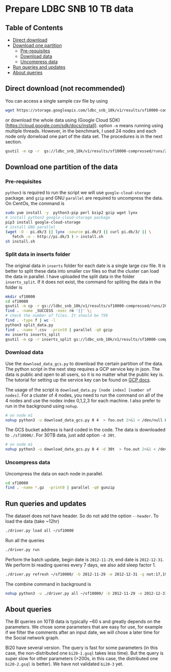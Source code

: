 # Prepare LDBC SNB 10 TB data
## Table of Contents
* [Direct download](#Direct-download-(not-recommended))
* [Download one partition](#Download-one-partition-of-the-data)
   * [Pre-requisites](#Pre-requisites)
   * [Download data](#Donwload-data)
   * [Uncompress data](#Uncompress-data)
* [Run queries and updates](#Run-queries-and-updates)
* [About queries](#About-queries)

## Direct download (not recommended)
You can access a single sample csv file by using 
```sh
wget https://storage.googleapis.com/ldbc_snb_10k/v1/results/sf10000-compressed/runs/20210713_203448/social_network/csv/bi/composite-projected-fk/deletes/dynamic/Comment/batch_id%3D2012-11-29/part-00000-e89742bf-096f-44c5-88e5-aa3822fbff75.c000.csv.gz
```
or download the whole data using (Google Cloud SDK)[https://cloud.google.com/sdk/docs/install]. option `-m` means running using multiple threads. However, in the benchmark, I used 24 nodes and each node only donwload one part of the data set. The procedures is in the next section.
```sh
gsutil -m cp -r  gs://ldbc_snb_10k/v1/results/sf10000-compressed/runs/20210713_203448/social_network/csv/bi/composite-projected-fk/ .  
```


## Download one partition of the data
### Pre-requisites
`python3` is required to run the script we will use `google-cloud-storage` package. and `gzip` and GNU `parallel` are required to uncompress the data. On CentOs, the command is
```sh
sudo yum install -y  python3-pip perl bzip2 gzip wget lynx
# install python3 google-cloud-storage package
pip3 install google-cloud-storage
# install GNU parallel
(wget -O - pi.dk/3 || lynx -source pi.dk/3 || curl pi.dk/3/ || \
   fetch -o - http://pi.dk/3 ) > install.sh
sh install.sh
```

### Split data in inserts folder
The original data in `inserts` folder for each date is a single large csv file. It is better to split these data into smaller csv files so that the cluster can load the data in parallel. I have uploaded the split data in the folder `inserts_split`. If it does not exist, the command for spliting the data in the folder is 
```sh
mkdir sf10000
cd sf10000
gsutil -m cp -r gs://ldbc_snb_10k/v1/results/sf10000-compressed/runs/20210713_203448/social_network/csv/bi/composite-projected-fk/inserts .
find . -name _SUCCESS -exec rm '{}' \;
# check the number of files. It should be 759
find . -type f | wc -l
python3 split_data.py
find . -name *.csv  -print0 | parallel -q0 gzip 
mv inserts inserts_split
gsutil -m cp -r inserts_split gs://ldbc_snb_10k/v1/results/sf10000-compressed/runs/20210713_203448/social_network/csv/bi/composite-projected-fk/
```

### Download data
Use the `download_data_gcs.py` to download the certain partition of the data. The python script in the next step requires a GCP service key in json. The data is public and open to all users, so it is no matter what the public key is. The tutorial for setting up the service key can be found on [GCP docs](https://cloud.google.com/docs/authentication/getting-started).

The usage of the script is `download_data.py [node index] [number of nodes]`. For a cluster of 4 nodes, you need to run the command on all of the 4 nodes and use the nodex index 0,1,2,3 for each machine. I also prefer to run in the background using `nohup`.
```sh
# on node m1
nohup python3 -u download_data_gcs.py 0 4  > foo.out 2>&1 < /dev/null &
```
The GCS bucket address is hard coded in the code. The data is downloaded to `./sf10000/`. For 30TB data, just add option `-d 30t`.
```sh
# on node m1
nohup python3 -u download_data_gcs.py 0 4 -d 30t  > foo.out 2>&1 < /dev/null &
```



### Uncompress data
Uncompress the data on each node in parallel.
```sh
cd sf10000
find . -name *.gz  -print0 | parallel -q0 gunzip 
```

## Run queries and updates
The dataset does not have header. So do not add the option `--header`. To load the data (take ~12hr)
```sh
./driver.py load all ~/sf10000 
```
Run all the queries
```sh
./driver.py run 
```
Perform the batch update, begin date is `2012-11-29`, end date is `2012-12-31`. We perform bi reading queries every 7 days, we also add sleep factor 1. 
```sh
./driver.py refresh ~/sf10000/ -b 2012-11-29 -e 2012-12-31 -q not:17,19 -r 7 -s 1
```

The combine command in background is
```sh
nohup python3 -u ./driver.py all ~/sf10000/ -b 2012-11-29 -e 2012-12-31 -r 7 -s 1  > foo.out 2>&1 < /dev/null & 
```

## About queries
The BI queries on 10TB data is typically ~60 s and greatly depends on the parameters. We chose some parameters that are easy for use, for example if we filter the comments after an input date, we will chose a later time for the Social network graph.

BI20 have several version. The query is fast for some parameters (in this case, the non-distributed one `bi20-1.gsql` takes less time). But the query is super slow for other parameters (>200s, in this case, the distributed one `bi20-2.gsql` is better). We have not validated `bi20-3` yet.
